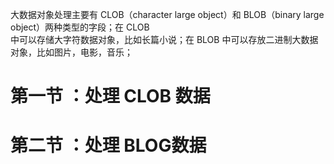 大数据对象处理主要有 CLOB（character large object）和 BLOB（binary large object）两种类型的字段；在 CLOB  
中可以存储大字符数据对象，比如长篇小说；在 BLOB 中可以存放二进制大数据对象，比如图片，电影，音乐；

# 第一节 ：处理 CLOB  数据

# 第二节 ：处理 BLOG数据



